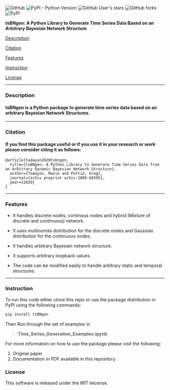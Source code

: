 ![GitHub](https://img.shields.io/github/license/manitadayon/tsBNgen) ![PyPI - Python Version](https://img.shields.io/pypi/pyversions/tsBNgen) ![GitHub User's stars](https://img.shields.io/github/stars/manitadayon?style=flat-square) ![GitHub forks](https://img.shields.io/github/forks/manitadayon/tsBNgen?logo=GitHub)
![PyPI](https://img.shields.io/pypi/v/tsBNgen)

**tsBNgen: A Python Library to Generate Time Series Data Based on an Arbitrary Bayesian Network Structure**

[Description](#Description)

[Citation](#Citaton)

[Features](#Features)

[Instruction](#Instruction)

[License](#License)

----

### **Description**

#### tsBNgen is a Python package to generate time series data based on an arbitrary Bayesian Network Structures. 
---
### **Citation**

 #### If you find this package useful or if you use it in your research or work please consider citing it as follows:
```
@article{tadayon2020tsbngen,
  title={tsBNgen: A Python Library to Generate Time Series Data from an Arbitrary Dynamic Bayesian Network Structure},
  author={Tadayon, Manie and Pottie, Greg},
  journal={arXiv preprint arXiv:2009.04595},
  year={2020}
}
```
----
### **Features**

 - It handles discrete nodes, continous nodes and hybrid (Mixture of discrete and continuous) network.

 - It uses multinomila distribution for the discrete nodes and Gaussian distribution for the continuous nodes.

 - It handles arbitrary Bayesian network structure.

 - It supports arbitrary loopback values.

 - The code can be modified easily to handle arbitrary static and temporal structures.
---

### **Instruction**

 To run this code either clone this repo or use the package distribution in PyPI using the following commands:

```python
pip install tsBNgen
```

 Then Run through the set of examples in 
 
 > **Time_Series_Generation_Examples.ipynb**

For more information on how to use the package please visit the following:

1. Original paper 
2. Documentation in PDF available in this repository.

### **License**

This software is released under the MIT liecense.














